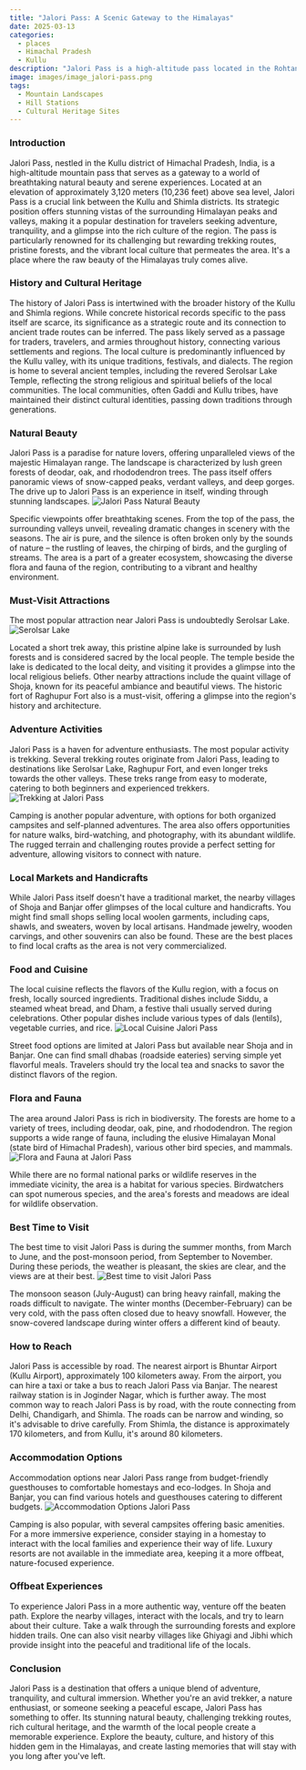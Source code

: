 ```yaml
---
title: "Jalori Pass: A Scenic Gateway to the Himalayas"
date: 2025-03-13
categories:
  - places
  - Himachal Pradesh
  - Kullu
description: "Jalori Pass is a high-altitude pass located in the Rohtang Range of the Himalayas, Himachal Pradesh. Situated at an elevation of 4,175 meters above sea level, it offers breathtaking views of glaciers and snow-capped peaks. It is a challenging yet rewarding trekking destination that attracts adventure seekers and nature lovers alike."
image: images/image_jalori-pass.png
tags: 
  - Mountain Landscapes
  - Hill Stations
  - Cultural Heritage Sites
---
```



### **Introduction**

Jalori Pass, nestled in the Kullu district of Himachal Pradesh, India, is a high-altitude mountain pass that serves as a gateway to a world of breathtaking natural beauty and serene experiences. Located at an elevation of approximately 3,120 meters (10,236 feet) above sea level, Jalori Pass is a crucial link between the Kullu and Shimla districts. Its strategic position offers stunning vistas of the surrounding Himalayan peaks and valleys, making it a popular destination for travelers seeking adventure, tranquility, and a glimpse into the rich culture of the region. The pass is particularly renowned for its challenging but rewarding trekking routes, pristine forests, and the vibrant local culture that permeates the area. It's a place where the raw beauty of the Himalayas truly comes alive.

### **History and Cultural Heritage**

The history of Jalori Pass is intertwined with the broader history of the Kullu and Shimla regions. While concrete historical records specific to the pass itself are scarce, its significance as a strategic route and its connection to ancient trade routes can be inferred. The pass likely served as a passage for traders, travelers, and armies throughout history, connecting various settlements and regions. The local culture is predominantly influenced by the Kullu valley, with its unique traditions, festivals, and dialects. The region is home to several ancient temples, including the revered Serolsar Lake Temple, reflecting the strong religious and spiritual beliefs of the local communities.  The local communities, often Gaddi and Kullu tribes, have maintained their distinct cultural identities, passing down traditions through generations.

###  **Natural Beauty**

Jalori Pass is a paradise for nature lovers, offering unparalleled views of the majestic Himalayan range. The landscape is characterized by lush green forests of deodar, oak, and rhododendron trees. The pass itself offers panoramic views of snow-capped peaks, verdant valleys, and deep gorges.  The drive up to Jalori Pass is an experience in itself, winding through stunning landscapes.
<img src="placeholder_image_jalori_pass_natural_beauty.jpg" alt="Jalori Pass Natural Beauty">

Specific viewpoints offer breathtaking scenes. From the top of the pass, the surrounding valleys unveil, revealing dramatic changes in scenery with the seasons.  The air is pure, and the silence is often broken only by the sounds of nature – the rustling of leaves, the chirping of birds, and the gurgling of streams. The area is a part of a greater ecosystem, showcasing the diverse flora and fauna of the region, contributing to a vibrant and healthy environment.

### **Must-Visit Attractions**

The most popular attraction near Jalori Pass is undoubtedly Serolsar Lake.
<img src="placeholder_image_serolsar_lake.jpg" alt="Serolsar Lake">

Located a short trek away, this pristine alpine lake is surrounded by lush forests and is considered sacred by the local people. The temple beside the lake is dedicated to the local deity, and visiting it provides a glimpse into the local religious beliefs. Other nearby attractions include the quaint village of Shoja, known for its peaceful ambiance and beautiful views. The historic fort of Raghupur Fort also is a must-visit, offering a glimpse into the region's history and architecture.

### **Adventure Activities**

Jalori Pass is a haven for adventure enthusiasts. The most popular activity is trekking. Several trekking routes originate from Jalori Pass, leading to destinations like Serolsar Lake, Raghupur Fort, and even longer treks towards the other valleys.  These treks range from easy to moderate, catering to both beginners and experienced trekkers.
<img src="placeholder_image_trekking_jalori_pass.jpg" alt="Trekking at Jalori Pass">

Camping is another popular adventure, with options for both organized campsites and self-planned adventures. The area also offers opportunities for nature walks, bird-watching, and photography, with its abundant wildlife. The rugged terrain and challenging routes provide a perfect setting for adventure, allowing visitors to connect with nature.

### **Local Markets and Handicrafts**

While Jalori Pass itself doesn't have a traditional market, the nearby villages of Shoja and Banjar offer glimpses of the local culture and handicrafts. You might find small shops selling local woolen garments, including caps, shawls, and sweaters, woven by local artisans.  Handmade jewelry, wooden carvings, and other souvenirs can also be found. These are the best places to find local crafts as the area is not very commercialized.

### **Food and Cuisine**

The local cuisine reflects the flavors of the Kullu region, with a focus on fresh, locally sourced ingredients. Traditional dishes include Siddu, a steamed wheat bread, and Dham, a festive thali usually served during celebrations.  Other popular dishes include various types of dals (lentils), vegetable curries, and rice.
<img src="placeholder_image_local_food_jalori_pass.jpg" alt="Local Cuisine Jalori Pass">

Street food options are limited at Jalori Pass but available near Shoja and in Banjar. One can find small dhabas (roadside eateries) serving simple yet flavorful meals. Travelers should try the local tea and snacks to savor the distinct flavors of the region.

### **Flora and Fauna**

The area around Jalori Pass is rich in biodiversity. The forests are home to a variety of trees, including deodar, oak, pine, and rhododendron. The region supports a wide range of fauna, including the elusive Himalayan Monal (state bird of Himachal Pradesh), various other bird species, and mammals.
<img src="placeholder_image_flora_fauna_jalori_pass.jpg" alt="Flora and Fauna at Jalori Pass">

While there are no formal national parks or wildlife reserves in the immediate vicinity, the area is a habitat for various species. Birdwatchers can spot numerous species, and the area's forests and meadows are ideal for wildlife observation.

### **Best Time to Visit**

The best time to visit Jalori Pass is during the summer months, from March to June, and the post-monsoon period, from September to November. During these periods, the weather is pleasant, the skies are clear, and the views are at their best.
<img src="placeholder_image_best_time_to_visit_jalori_pass.jpg" alt="Best time to visit Jalori Pass">

The monsoon season (July-August) can bring heavy rainfall, making the roads difficult to navigate. The winter months (December-February) can be very cold, with the pass often closed due to heavy snowfall. However, the snow-covered landscape during winter offers a different kind of beauty.

### **How to Reach**

Jalori Pass is accessible by road. The nearest airport is Bhuntar Airport (Kullu Airport), approximately 100 kilometers away. From the airport, you can hire a taxi or take a bus to reach Jalori Pass via Banjar. The nearest railway station is in Joginder Nagar, which is further away. The most common way to reach Jalori Pass is by road, with the route connecting from Delhi, Chandigarh, and Shimla.  The roads can be narrow and winding, so it's advisable to drive carefully. From Shimla, the distance is approximately 170 kilometers, and from Kullu, it's around 80 kilometers.

### **Accommodation Options**

Accommodation options near Jalori Pass range from budget-friendly guesthouses to comfortable homestays and eco-lodges. In Shoja and Banjar, you can find various hotels and guesthouses catering to different budgets.
<img src="placeholder_image_accommodation_jalori_pass.jpg" alt="Accommodation Options Jalori Pass">

Camping is also popular, with several campsites offering basic amenities. For a more immersive experience, consider staying in a homestay to interact with the local families and experience their way of life. Luxury resorts are not available in the immediate area, keeping it a more offbeat, nature-focused experience.

### **Offbeat Experiences**

To experience Jalori Pass in a more authentic way, venture off the beaten path. Explore the nearby villages, interact with the locals, and try to learn about their culture. Take a walk through the surrounding forests and explore hidden trails. One can also visit nearby villages like Ghiyagi and Jibhi which provide insight into the peaceful and traditional life of the locals.

### **Conclusion**

Jalori Pass is a destination that offers a unique blend of adventure, tranquility, and cultural immersion. Whether you're an avid trekker, a nature enthusiast, or someone seeking a peaceful escape, Jalori Pass has something to offer. Its stunning natural beauty, challenging trekking routes, rich cultural heritage, and the warmth of the local people create a memorable experience. Explore the beauty, culture, and history of this hidden gem in the Himalayas, and create lasting memories that will stay with you long after you've left.


